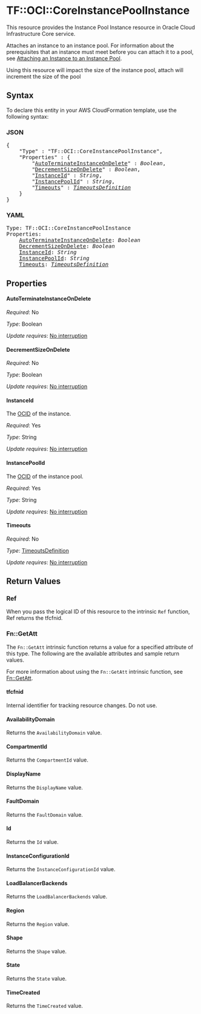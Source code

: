 # TF::OCI::CoreInstancePoolInstance

This resource provides the Instance Pool Instance resource in Oracle Cloud Infrastructure Core service.

Attaches an instance to an instance pool. For information about the prerequisites
that an instance must meet before you can attach it to a pool, see
[Attaching an Instance to an Instance Pool](https://docs.cloud.oracle.com/iaas/Content/Compute/Tasks/updatinginstancepool.htm#attach-instance).

Using this resource will impact the size of the instance pool, attach will increment the size of the pool

## Syntax

To declare this entity in your AWS CloudFormation template, use the following syntax:

### JSON

<pre>
{
    "Type" : "TF::OCI::CoreInstancePoolInstance",
    "Properties" : {
        "<a href="#autoterminateinstanceondelete" title="AutoTerminateInstanceOnDelete">AutoTerminateInstanceOnDelete</a>" : <i>Boolean</i>,
        "<a href="#decrementsizeondelete" title="DecrementSizeOnDelete">DecrementSizeOnDelete</a>" : <i>Boolean</i>,
        "<a href="#instanceid" title="InstanceId">InstanceId</a>" : <i>String</i>,
        "<a href="#instancepoolid" title="InstancePoolId">InstancePoolId</a>" : <i>String</i>,
        "<a href="#timeouts" title="Timeouts">Timeouts</a>" : <i><a href="timeoutsdefinition.md">TimeoutsDefinition</a></i>
    }
}
</pre>

### YAML

<pre>
Type: TF::OCI::CoreInstancePoolInstance
Properties:
    <a href="#autoterminateinstanceondelete" title="AutoTerminateInstanceOnDelete">AutoTerminateInstanceOnDelete</a>: <i>Boolean</i>
    <a href="#decrementsizeondelete" title="DecrementSizeOnDelete">DecrementSizeOnDelete</a>: <i>Boolean</i>
    <a href="#instanceid" title="InstanceId">InstanceId</a>: <i>String</i>
    <a href="#instancepoolid" title="InstancePoolId">InstancePoolId</a>: <i>String</i>
    <a href="#timeouts" title="Timeouts">Timeouts</a>: <i><a href="timeoutsdefinition.md">TimeoutsDefinition</a></i>
</pre>

## Properties

#### AutoTerminateInstanceOnDelete

_Required_: No

_Type_: Boolean

_Update requires_: [No interruption](https://docs.aws.amazon.com/AWSCloudFormation/latest/UserGuide/using-cfn-updating-stacks-update-behaviors.html#update-no-interrupt)

#### DecrementSizeOnDelete

_Required_: No

_Type_: Boolean

_Update requires_: [No interruption](https://docs.aws.amazon.com/AWSCloudFormation/latest/UserGuide/using-cfn-updating-stacks-update-behaviors.html#update-no-interrupt)

#### InstanceId

The [OCID](https://docs.cloud.oracle.com/iaas/Content/General/Concepts/identifiers.htm) of the instance.

_Required_: Yes

_Type_: String

_Update requires_: [No interruption](https://docs.aws.amazon.com/AWSCloudFormation/latest/UserGuide/using-cfn-updating-stacks-update-behaviors.html#update-no-interrupt)

#### InstancePoolId

The [OCID](https://docs.cloud.oracle.com/iaas/Content/General/Concepts/identifiers.htm) of the instance pool.

_Required_: Yes

_Type_: String

_Update requires_: [No interruption](https://docs.aws.amazon.com/AWSCloudFormation/latest/UserGuide/using-cfn-updating-stacks-update-behaviors.html#update-no-interrupt)

#### Timeouts

_Required_: No

_Type_: <a href="timeoutsdefinition.md">TimeoutsDefinition</a>

_Update requires_: [No interruption](https://docs.aws.amazon.com/AWSCloudFormation/latest/UserGuide/using-cfn-updating-stacks-update-behaviors.html#update-no-interrupt)

## Return Values

### Ref

When you pass the logical ID of this resource to the intrinsic `Ref` function, Ref returns the tfcfnid.

### Fn::GetAtt

The `Fn::GetAtt` intrinsic function returns a value for a specified attribute of this type. The following are the available attributes and sample return values.

For more information about using the `Fn::GetAtt` intrinsic function, see [Fn::GetAtt](https://docs.aws.amazon.com/AWSCloudFormation/latest/UserGuide/intrinsic-function-reference-getatt.html).

#### tfcfnid

Internal identifier for tracking resource changes. Do not use.

#### AvailabilityDomain

Returns the <code>AvailabilityDomain</code> value.

#### CompartmentId

Returns the <code>CompartmentId</code> value.

#### DisplayName

Returns the <code>DisplayName</code> value.

#### FaultDomain

Returns the <code>FaultDomain</code> value.

#### Id

Returns the <code>Id</code> value.

#### InstanceConfigurationId

Returns the <code>InstanceConfigurationId</code> value.

#### LoadBalancerBackends

Returns the <code>LoadBalancerBackends</code> value.

#### Region

Returns the <code>Region</code> value.

#### Shape

Returns the <code>Shape</code> value.

#### State

Returns the <code>State</code> value.

#### TimeCreated

Returns the <code>TimeCreated</code> value.

